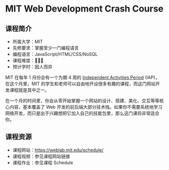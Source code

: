 # MIT Web Development Crash Course

## 课程简介

- 所属大学：MIT
- 先修要求：掌握至少一门编程语言
- 编程语言：JavaScript/HTML/CSS/NoSQL
- 课程难度：🌟🌟🌟
- 预计学时：因人而异

MIT 在每年 1 月份会有一个为期 4 周的 [Independent Activities Period](https://elo.mit.edu/iap/) (IAP)，在这个月里，MIT 的学生和老师可以自由地开设很多有趣的课程，而这门网站开发课程就是其中之一。

在一个月的时间里，你会从零开始掌握一个网站的设计、搭建、美化、交互等等核心内容，基本覆盖了 Web 开发的前后端大部分技术栈。如果你不需要系统地学习网络开发，而只是出于兴趣想把它加入自己的技能包里，那么这门课将非常适合你。

## 课程资源

- 课程网站：<https://weblab.mit.edu/schedule/>
- 课程视频：参见课程网站链接
- 课程作业：参见课程 Schedule
